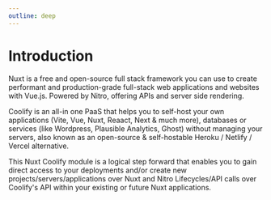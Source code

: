 ```yaml
---
outline: deep
---
```


# Introduction

Nuxt is a free and open-source full stack framework you can use to create performant and production-grade full-stack web applications and websites with Vue.js. Powered by Nitro, offering APIs and server side rendering.

Coolify is an all-in one PaaS that helps you to self-host your own applications (Vite, Vue, Nuxt, Reaact, Next & much more), databases or services (like Wordpress, Plausible Analytics, Ghost) without managing your servers, also known as an open-source & self-hostable Heroku / Netlify / Vercel alternative.

This Nuxt Coolify module is a logical step forward that enables you to gain direct access to your deployments and/or create new projects/servers/applications over Nuxt and Nitro Lifecycles/API calls over Coolify's API within your existing or future Nuxt applications.

